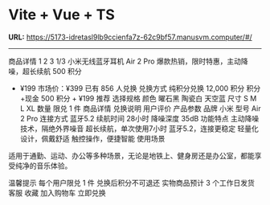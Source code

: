# Vite + Vue + TS

**URL:** https://5173-idretasl9lb9ccienfa7z-62c9bf57.manusvm.computer/#/

---

商品详情
1
2
3
1/3
小米无线蓝牙耳机 Air 2 Pro
爆款热销，限时特惠，主动降噪，超长续航
500 积分
+ ¥199
市场价：¥399
已有 856 人兑换
兑换方式
纯积分兑换
12,000 积分
积分+现金
500 积分 + ¥199
推荐
选择规格
颜色
曜石黑
陶瓷白
天空蓝
尺寸
S
M
L
XL
数量
限兑 1 件
商品详情
兑换说明
用户评价
产品参数
品牌
小米
型号
Air 2 Pro
连接方式
蓝牙5.2
续航时间
28小时
降噪深度
35dB
功能特点
主动降噪技术，隔绝外界噪音
超长续航，单次使用7小时
蓝牙5.2，连接更稳定
轻量化设计，佩戴舒适
触控操作，便捷智能
使用场景

适用于通勤、运动、办公等多种场景，无论是地铁上、健身房还是办公室，都能享受纯净的音乐体验。

温馨提示
每个用户限兑 1 件
兑换后积分不可退还
实物商品预计 3 个工作日发货
客服
收藏
加入购物车
立即兑换